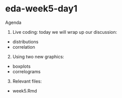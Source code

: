# eda-week5-day1

Agenda

1. Live coding: today we will wrap up our discussion:

- distributions
- correlation

2. Using two new graphics:

- boxplots
- correlograms


3. Relevant files:

- week5.Rmd 
